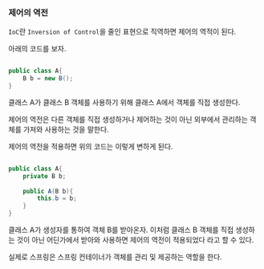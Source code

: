 ### 제어의 역전

`IoC`란 `Inversion of Control`을 줄인 표현으로 직역하면 제어의 역적이 된다.

아래의 코드를 보자.

```java

public class A{
    B b = new B();
}

```

클래스 A가 클래스 B 객체를 사용하기 위해 클래스 A에서 객체를 직접 생성한다.

제어의 역전은 다른 객체를 직접 생성하거나 제어하는 것이 아닌 외부에서 관리하는 객체를 가져와 사용하는 것을 말한다.

제어의 역전을 적용하면 위의 코드는 이렇게 변하게 된다.

```java

public class A{
    private B b;
    
    public A(B b){
        this.b = b;
    }
}

```

클래스 A가 생성자를 통하여 객체 B를 받아온자. 이처럼 클래스 B 객체를 직접 생성하는 것이 아닌 어딘가에서 받아와 사용하면 제어의 역전이 적용되었다 라고 할 수 있다.

실제로 스프링은 스프링 컨테이너가 객체를 관리 및 제공하는 역할을 한다.